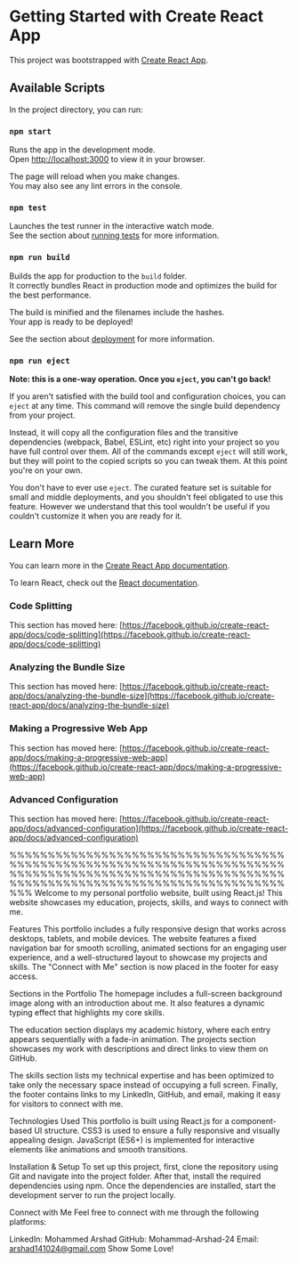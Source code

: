 # Getting Started with Create React App

This project was bootstrapped with [Create React App](https://github.com/facebook/create-react-app).

## Available Scripts

In the project directory, you can run:

### `npm start`

Runs the app in the development mode.\
Open [http://localhost:3000](http://localhost:3000) to view it in your browser.

The page will reload when you make changes.\
You may also see any lint errors in the console.

### `npm test`

Launches the test runner in the interactive watch mode.\
See the section about [running tests](https://facebook.github.io/create-react-app/docs/running-tests) for more information.

### `npm run build`

Builds the app for production to the `build` folder.\
It correctly bundles React in production mode and optimizes the build for the best performance.

The build is minified and the filenames include the hashes.\
Your app is ready to be deployed!

See the section about [deployment](https://facebook.github.io/create-react-app/docs/deployment) for more information.

### `npm run eject`

**Note: this is a one-way operation. Once you `eject`, you can't go back!**

If you aren't satisfied with the build tool and configuration choices, you can `eject` at any time. This command will remove the single build dependency from your project.

Instead, it will copy all the configuration files and the transitive dependencies (webpack, Babel, ESLint, etc) right into your project so you have full control over them. All of the commands except `eject` will still work, but they will point to the copied scripts so you can tweak them. At this point you're on your own.

You don't have to ever use `eject`. The curated feature set is suitable for small and middle deployments, and you shouldn't feel obligated to use this feature. However we understand that this tool wouldn't be useful if you couldn't customize it when you are ready for it.

## Learn More

You can learn more in the [Create React App documentation](https://facebook.github.io/create-react-app/docs/getting-started).

To learn React, check out the [React documentation](https://reactjs.org/).

### Code Splitting

This section has moved here: [https://facebook.github.io/create-react-app/docs/code-splitting](https://facebook.github.io/create-react-app/docs/code-splitting)

### Analyzing the Bundle Size

This section has moved here: [https://facebook.github.io/create-react-app/docs/analyzing-the-bundle-size](https://facebook.github.io/create-react-app/docs/analyzing-the-bundle-size)

### Making a Progressive Web App

This section has moved here: [https://facebook.github.io/create-react-app/docs/making-a-progressive-web-app](https://facebook.github.io/create-react-app/docs/making-a-progressive-web-app)

### Advanced Configuration

This section has moved here: [https://facebook.github.io/create-react-app/docs/advanced-configuration](https://facebook.github.io/create-react-app/docs/advanced-configuration)


%%%%%%%%%%%%%%%%%%%%%%%%%%%%%%%%%%%%%%%%%%%%%%%%%%%%%%%%%%%%%%%%%%%%%%%%%%%%%%%%%%%%%%%%%%%%%%%%%%%%%%%%%%%%%%%%%%%%%%%%%%%%%%%%%%%%%%%%%%%%%%%%%%%
Welcome to my personal portfolio website, built using React.js! This website showcases my education, projects, skills, and ways to connect with me.

Features
This portfolio includes a fully responsive design that works across desktops, tablets, and mobile devices. The website features a fixed navigation bar for smooth scrolling, animated sections for an engaging user experience, and a well-structured layout to showcase my projects and skills. The "Connect with Me" section is now placed in the footer for easy access.

Sections in the Portfolio
The homepage includes a full-screen background image along with an introduction about me. It also features a dynamic typing effect that highlights my core skills.

The education section displays my academic history, where each entry appears sequentially with a fade-in animation. The projects section showcases my work with descriptions and direct links to view them on GitHub.

The skills section lists my technical expertise and has been optimized to take only the necessary space instead of occupying a full screen. Finally, the footer contains links to my LinkedIn, GitHub, and email, making it easy for visitors to connect with me.

Technologies Used
This portfolio is built using React.js for a component-based UI structure. CSS3 is used to ensure a fully responsive and visually appealing design. JavaScript (ES6+) is implemented for interactive elements like animations and smooth transitions.

Installation & Setup
To set up this project, first, clone the repository using Git and navigate into the project folder. After that, install the required dependencies using npm. Once the dependencies are installed, start the development server to run the project locally.

Connect with Me
Feel free to connect with me through the following platforms:

LinkedIn: Mohammed Arshad
GitHub: Mohammad-Arshad-24
Email: arshad141024@gmail.com
Show Some Love!
